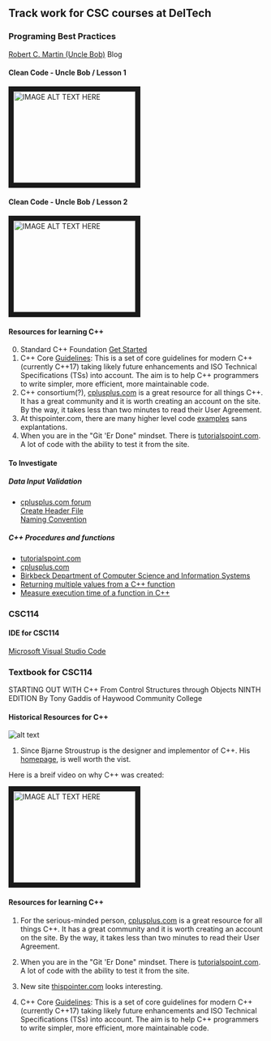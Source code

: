 ## Track work for CSC courses at DelTech  

### Programing Best Practices  
[Robert C. Martin (Uncle Bob)](https://blog.cleancoder.com/ "Uncle Bob")  Blog  
#### Clean Code - Uncle Bob / Lesson 1  
<a href="https://www.youtube.com/watch?v=7EmboKQH8lM&t=2108s
" target="_blank"><img src="http://img.youtube.com/vi/7EmboKQH8lM/0.jpg" 
alt="IMAGE ALT TEXT HERE" width="240" height="180" border="10" /></a>  
#### Clean Code - Uncle Bob / Lesson 2  
<a href="https://www.youtube.com/watch?v=2a_ytyt9sf8
" target="_blank"><img src="http://img.youtube.com/vi/2a_ytyt9sf8/0.jpg" 
alt="IMAGE ALT TEXT HERE" width="240" height="180" border="10" /></a>  



#### Resources for learning C++
0. Standard C++ Foundation [Get Started](https://isocpp.org/get-started)  
1. C++ Core [Guidelines](https://github.com/isocpp/CppCoreGuidelines/blob/master/CppCoreGuidelines.md#S-abstra): This is a set of core guidelines for modern C++ (currently C++17) taking likely future enhancements and ISO Technical Specifications (TSs) into account. The aim is to help C++ programmers to write simpler, more efficient, more maintainable code.  
2. C++ consortium(?), [cplusplus.com](http://www.cplusplus.com/ "cplusplus homepage") is a great resource for all things C++.  It has a great community and it is worth creating an account on the site. By the way, it takes less than two minutes to read their User Agreement.  
3. At thispointer.com, there are many higher level code  [examples](https://thispointer.com/c11-tutorial/ "thispointer.com")  sans explantations.  
4. When you are in the "Git 'Er Done" mindset. There is [tutorialspoint.com](https://www.tutorialspoint.com/cplusplus/index.htm "tutorialspoint.com"). A lot of code with the ability to test it from the site.   

#### To Investigate
##### Data Input Validation  
* [cplusplus.com forum](http://www.cplusplus.com/forum/general/64305/ "cplusplus.com")  
[Create Header File](http://www.cplusplus.com/forum/articles/10627/ "cplusplus.com")  
[Naming Convention](http://manual.gromacs.org/documentation/5.1-current/dev-manual/naming.html "gromacs.org")  
##### C++ Procedures and functions 
* [tutorialspoint.com](https://www.tutorialspoint.com/cplusplus/cpp_functions.htm "tutorialspoint.com")  
* [cplusplus.com](http://www.http://www.cplusplus.com/doc/tutorial/functions/.com/doc/tutorial/functions/ "cplusplus.com")  
* [Birkbeck Department of Computer Science and Information Systems](http://www.dcs.bbk.ac.uk/~roger/cpp/week4.htm "Birkbeck Department of Computer Science and Information Systems")  
* [Returning multiple values from a C++ function](https://www.tutorialspoint.com/returning-multiple-values-from-a-cplusplus-function "tutorialspoint")    
* [Measure execution time of a function in C++](https://www.geeksforgeeks.org/measure-execution-time-function-cpp/ "geeksforgeeks.org")

### CSC114
#### IDE for CSC114  
[Microsoft Visual Studio Code](https://github.com/HNSS-US/IDEs/tree/master/Visual-Studio-Code)  

### Textbook for CSC114  
STARTING OUT WITH C++ From Control Structures through Objects NINTH EDITION By Tony Gaddis of Haywood Community College  

#### Historical Resources for C++
![alt text](http://www.stroustrup.com/xBjarne2018.jpg.pagespeed.ic.OKK5_X_jLu.webp "Bjarne Stroustrup")  

1. Since Bjarne Stroustrup is the designer and implementor of C++. His [homepage](http://www.stroustrup.com/ "Bjarne Stroustrup's homepage"), is well worth the vist.  

Here is a breif video on why C++ was created:  

<a href="http://www.youtube.com/watch?feature=player_embedded&v=JBjjnqG0BP8
" target="_blank"><img src="http://img.youtube.com/vi/JBjjnqG0BP8/0.jpg" 
alt="IMAGE ALT TEXT HERE" width="240" height="180" border="10" /></a>

#### Resources for learning C++
1. For the serious-minded person, [cplusplus.com](http://www.cplusplus.com/ "cplusplus homepage") is a great resource for all things C++.  It has a great community and it is worth creating an account on the site. By the way, it takes less than two minutes to read their User Agreement.

2. When you are in the "Git 'Er Done" mindset. There is [tutorialspoint.com](https://www.tutorialspoint.com/cplusplus/index.htm "tutorialspoint.com"). A lot of code with the ability to test it from the site.

3. New site [thispointer.com](https://thispointer.com/c11-tutorial/ "thispointer.com") looks interesting.

4. C++ Core [Guidelines](https://github.com/isocpp/CppCoreGuidelines/blob/master/CppCoreGuidelines.md#S-abstra): This is a set of core guidelines for modern C++ (currently C++17) taking likely future enhancements and ISO Technical Specifications (TSs) into account. The aim is to help C++ programmers to write simpler, more efficient, more maintainable code.  
